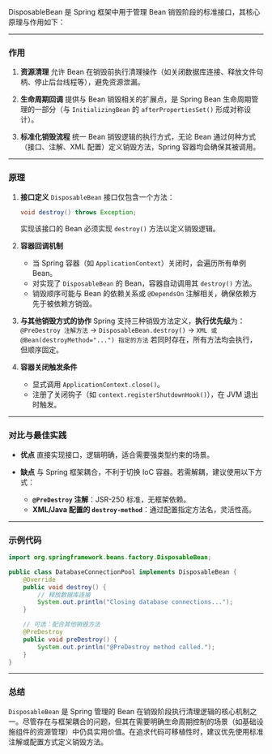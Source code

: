 

DisposableBean 是 Spring 框架中用于管理 Bean 销毁阶段的标准接口，其核心原理与作用如下：

---

### **作用**
1. **资源清理**
   允许 Bean 在销毁前执行清理操作（如关闭数据库连接、释放文件句柄、停止后台线程等），避免资源泄漏。

2. **生命周期回调**
   提供与 Bean 销毁相关的扩展点，是 Spring Bean 生命周期管理的一部分（与 `InitializingBean` 的 `afterPropertiesSet()` 形成对称设计）。

3. **标准化销毁流程**
   统一 Bean 销毁逻辑的执行方式，无论 Bean 通过何种方式（接口、注解、XML 配置）定义销毁方法，Spring 容器均会确保其被调用。

---

### **原理**
1. **接口定义**
   `DisposableBean` 接口仅包含一个方法：
   ```java
   void destroy() throws Exception;
   ```
   实现该接口的 Bean 必须实现 `destroy()` 方法以定义销毁逻辑。

2. **容器回调机制**
    - 当 Spring 容器（如 `ApplicationContext`）关闭时，会遍历所有单例 Bean。
    - 对实现了 `DisposableBean` 的 Bean，容器自动调用其 `destroy()` 方法。
    - 销毁顺序可能与 Bean 的依赖关系或 `@DependsOn` 注解相关，确保依赖方先于被依赖方销毁。

3. **与其他销毁方式的协作**
   Spring 支持三种销毁方法定义，**执行优先级**为：
   `@PreDestroy 注解方法` → `DisposableBean.destroy()` → `XML 或 @Bean(destroyMethod="...") 指定的方法`
   若同时存在，所有方法均会执行，但顺序固定。

4. **容器关闭触发条件**
    - 显式调用 `ApplicationContext.close()`。
    - 注册了关闭钩子（如 `context.registerShutdownHook()`），在 JVM 退出时触发。

---

### **对比与最佳实践**
- **优点**
  直接实现接口，逻辑明确，适合需要强类型约束的场景。

- **缺点**
  与 Spring 框架耦合，不利于切换 IoC 容器。若需解耦，建议使用以下方式：
    - **`@PreDestroy` 注解**：JSR-250 标准，无框架依赖。
    - **XML/Java 配置的 `destroy-method`**：通过配置指定方法名，灵活性高。

---

### **示例代码**
```java
import org.springframework.beans.factory.DisposableBean;

public class DatabaseConnectionPool implements DisposableBean {
    @Override
    public void destroy() {
        // 释放数据库连接
        System.out.println("Closing database connections...");
    }

    // 可选：配合其他销毁方法
    @PreDestroy
    public void preDestroy() {
        System.out.println("@PreDestroy method called.");
    }
}
```

---

### **总结**
`DisposableBean` 是 Spring 管理的 Bean 在销毁阶段执行清理逻辑的核心机制之一。尽管存在与框架耦合的问题，但其在需要明确生命周期控制的场景（如基础设施组件的资源管理）中仍具实用价值。在追求代码可移植性时，建议优先使用标准注解或配置方式定义销毁方法。